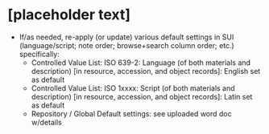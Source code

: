 # [placeholder text]

- If/as needed, re-apply (or update) various default settings in SUI (language/script; note order; browse+search column order; etc.)  specifically:
  - Controlled Value List: ISO 639-2: Language (of both materials and description)  [in resource, accession, and object records]: English set as default
  - Controlled Value List: ISO 1xxxx: Script (of both materials and description) [in resource, accession, and object records]: Latin set as default
  - Repository / Global Default settings:  see uploaded word doc w/details
